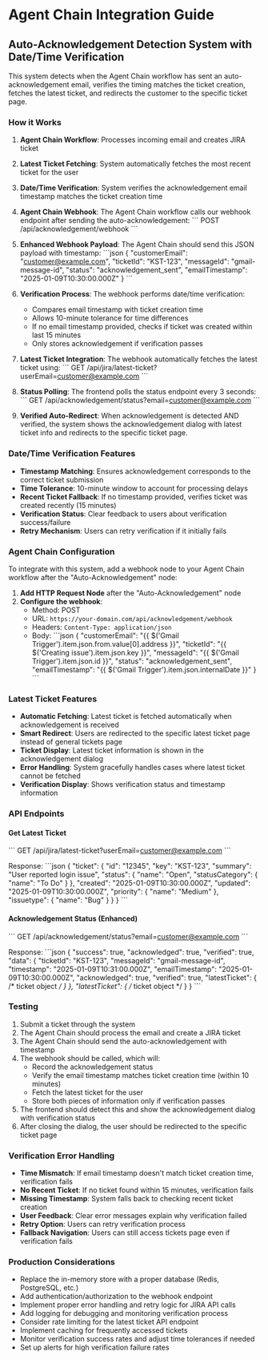 # Agent Chain Integration Guide

## Auto-Acknowledgement Detection System with Date/Time Verification

This system detects when the Agent Chain workflow has sent an auto-acknowledgement email, verifies the timing matches the ticket creation, fetches the latest ticket, and redirects the customer to the specific ticket page.

### How it Works

1. **Agent Chain Workflow**: Processes incoming email and creates JIRA ticket
2. **Latest Ticket Fetching**: System automatically fetches the most recent ticket for the user
3. **Date/Time Verification**: System verifies the acknowledgement email timestamp matches the ticket creation time
4. **Agent Chain Webhook**: The Agent Chain workflow calls our webhook endpoint after sending the auto-acknowledgement:
   \`\`\`
   POST /api/acknowledgement/webhook
   \`\`\`

5. **Enhanced Webhook Payload**: The Agent Chain should send this JSON payload with timestamp:
   \`\`\`json
   {
     "customerEmail": "customer@example.com",
     "ticketId": "KST-123",
     "messageId": "gmail-message-id",
     "status": "acknowledgement_sent",
     "emailTimestamp": "2025-01-09T10:30:00.000Z"
   }
   \`\`\`

6. **Verification Process**: The webhook performs date/time verification:
   - Compares email timestamp with ticket creation time
   - Allows 10-minute tolerance for time differences
   - If no email timestamp provided, checks if ticket was created within last 15 minutes
   - Only stores acknowledgement if verification passes

7. **Latest Ticket Integration**: The webhook automatically fetches the latest ticket using:
   \`\`\`
   GET /api/jira/latest-ticket?userEmail=customer@example.com
   \`\`\`

8. **Status Polling**: The frontend polls the status endpoint every 3 seconds:
   \`\`\`
   GET /api/acknowledgement/status?email=customer@example.com
   \`\`\`

9. **Verified Auto-Redirect**: When acknowledgement is detected AND verified, the system shows the acknowledgement dialog with latest ticket info and redirects to the specific ticket page.

### Date/Time Verification Features

- **Timestamp Matching**: Ensures acknowledgement corresponds to the correct ticket submission
- **Time Tolerance**: 10-minute window to account for processing delays
- **Recent Ticket Fallback**: If no timestamp provided, verifies ticket was created recently (15 minutes)
- **Verification Status**: Clear feedback to users about verification success/failure
- **Retry Mechanism**: Users can retry verification if it initially fails

### Agent Chain Configuration

To integrate with this system, add a webhook node to your Agent Chain workflow after the "Auto-Acknowledgement" node:

1. **Add HTTP Request Node** after the "Auto-Acknowledgement" node
2. **Configure the webhook**:
   - Method: POST
   - URL: `https://your-domain.com/api/acknowledgement/webhook`
   - Headers: `Content-Type: application/json`
   - Body:
     \`\`\`json
     {
       "customerEmail": "{{ $('Gmail Trigger').item.json.from.value[0].address }}",
       "ticketId": "{{ $('Creating issue').item.json.key }}",
       "messageId": "{{ $('Gmail Trigger').item.json.id }}",
       "status": "acknowledgement_sent",
       "emailTimestamp": "{{ $('Gmail Trigger').item.json.internalDate }}"
     }
     \`\`\`

### Latest Ticket Features

- **Automatic Fetching**: Latest ticket is fetched automatically when acknowledgement is received
- **Smart Redirect**: Users are redirected to the specific latest ticket page instead of general tickets page
- **Ticket Display**: Latest ticket information is shown in the acknowledgement dialog
- **Error Handling**: System gracefully handles cases where latest ticket cannot be fetched
- **Verification Display**: Shows verification status and timestamp information

### API Endpoints

#### Get Latest Ticket
\`\`\`
GET /api/jira/latest-ticket?userEmail=customer@example.com
\`\`\`

Response:
\`\`\`json
{
  "ticket": {
    "id": "12345",
    "key": "KST-123",
    "summary": "User reported login issue",
    "status": {
      "name": "Open",
      "statusCategory": {
        "name": "To Do"
      }
    },
    "created": "2025-01-09T10:30:00.000Z",
    "updated": "2025-01-09T10:30:00.000Z",
    "priority": {
      "name": "Medium"
    },
    "issuetype": {
      "name": "Bug"
    }
  }
}
\`\`\`

#### Acknowledgement Status (Enhanced)
\`\`\`
GET /api/acknowledgement/status?email=customer@example.com
\`\`\`

Response:
\`\`\`json
{
  "success": true,
  "acknowledged": true,
  "verified": true,
  "data": {
    "ticketId": "KST-123",
    "messageId": "gmail-message-id",
    "timestamp": "2025-01-09T10:31:00.000Z",
    "emailTimestamp": "2025-01-09T10:30:00.000Z",
    "acknowledged": true,
    "verified": true,
    "latestTicket": { /* ticket object */ }
  },
  "latestTicket": { /* ticket object */ }
}
\`\`\`

### Testing

1. Submit a ticket through the system
2. The Agent Chain should process the email and create a JIRA ticket
3. The Agent Chain should send the auto-acknowledgement with timestamp
4. The webhook should be called, which will:
   - Record the acknowledgement status
   - Verify the email timestamp matches ticket creation time (within 10 minutes)
   - Fetch the latest ticket for the user
   - Store both pieces of information only if verification passes
5. The frontend should detect this and show the acknowledgement dialog with verification status
6. After closing the dialog, the user should be redirected to the specific ticket page

### Verification Error Handling

- **Time Mismatch**: If email timestamp doesn't match ticket creation time, verification fails
- **No Recent Ticket**: If no ticket found within 15 minutes, verification fails
- **Missing Timestamp**: System falls back to checking recent ticket creation
- **User Feedback**: Clear error messages explain why verification failed
- **Retry Option**: Users can retry verification process
- **Fallback Navigation**: Users can still access tickets page even if verification fails

### Production Considerations

- Replace the in-memory store with a proper database (Redis, PostgreSQL, etc.)
- Add authentication/authorization to the webhook endpoint
- Implement proper error handling and retry logic for JIRA API calls
- Add logging for debugging and monitoring verification process
- Consider rate limiting for the latest ticket API endpoint
- Implement caching for frequently accessed tickets
- Monitor verification success rates and adjust time tolerances if needed
- Set up alerts for high verification failure rates
</markdown>
